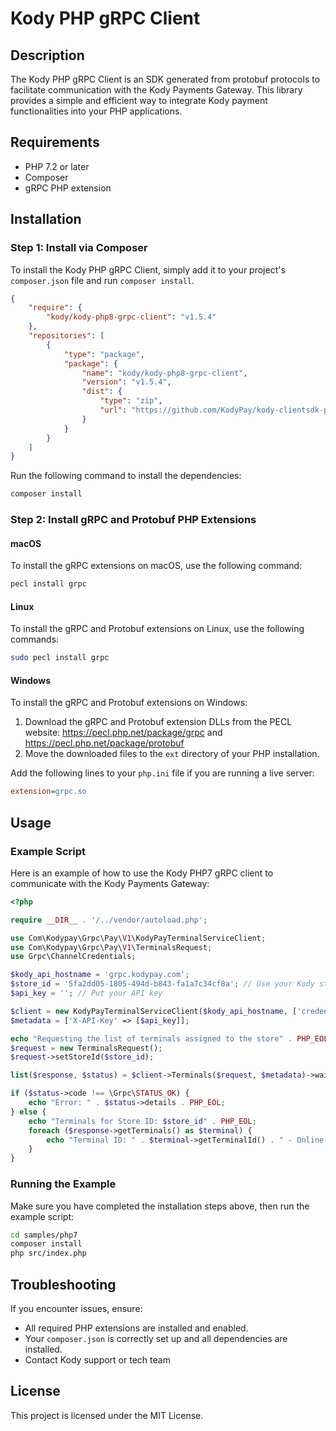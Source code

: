 # Kody PHP gRPC Client

## Description
The Kody PHP gRPC Client is an SDK generated from protobuf protocols to facilitate communication with the Kody Payments Gateway. This library provides a simple and efficient way to integrate Kody payment functionalities into your PHP applications.

## Requirements
- PHP 7.2 or later
- Composer
- gRPC PHP extension

## Installation

### Step 1: Install via Composer
To install the Kody PHP gRPC Client, simply add it to your project's `composer.json` file and run `composer install`.

```json
{
    "require": {
        "kody/kody-php8-grpc-client": "v1.5.4"
    },
    "repositories": [
        {
            "type": "package",
            "package": {
                "name": "kody/kody-php8-grpc-client",
                "version": "v1.5.4",
                "dist": {
                    "type": "zip",
                    "url": "https://github.com/KodyPay/kody-clientsdk-php/releases/download/v1.5.4/kody-php8-grpc-package.zip"
                }
            }
        }
    ]
}
```

Run the following command to install the dependencies:
```bash
composer install
```

### Step 2: Install gRPC and Protobuf PHP Extensions

#### macOS
To install the gRPC extensions on macOS, use the following command:
```bash
pecl install grpc
```

#### Linux
To install the gRPC and Protobuf extensions on Linux, use the following commands:
```bash
sudo pecl install grpc
```

#### Windows
To install the gRPC and Protobuf extensions on Windows:
1. Download the gRPC and Protobuf extension DLLs from the PECL website: https://pecl.php.net/package/grpc and https://pecl.php.net/package/protobuf
2. Move the downloaded files to the `ext` directory of your PHP installation.

Add the following lines to your `php.ini` file if you are running a live server:
```ini
extension=grpc.so
```

## Usage

### Example Script
Here is an example of how to use the Kody PHP7 gRPC client to communicate with the Kody Payments Gateway:

```php
<?php

require __DIR__ . '/../vendor/autoload.php';

use Com\Kodypay\Grpc\Pay\V1\KodyPayTerminalServiceClient;
use Com\Kodypay\Grpc\Pay\V1\TerminalsRequest;
use Grpc\ChannelCredentials;

$kody_api_hostname = 'grpc.kodypay.com';
$store_id = '5fa2dd05-1805-494d-b843-fa1a7c34cf8a'; // Use your Kody store ID
$api_key = ''; // Put your API key

$client = new KodyPayTerminalServiceClient($kody_api_hostname, ['credentials' => ChannelCredentials::createSsl()]);
$metadata = ['X-API-Key' => [$api_key]];

echo "Requesting the list of terminals assigned to the store" . PHP_EOL;
$request = new TerminalsRequest();
$request->setStoreId($store_id);

list($response, $status) = $client->Terminals($request, $metadata)->wait();

if ($status->code !== \Grpc\STATUS_OK) {
    echo "Error: " . $status->details . PHP_EOL;
} else {
    echo "Terminals for Store ID: $store_id" . PHP_EOL;
    foreach ($response->getTerminals() as $terminal) {
        echo "Terminal ID: " . $terminal->getTerminalId() . " - Online: " . ($terminal->getOnline() ? 'Yes' : 'No') . PHP_EOL;
    }
}
```

### Running the Example
Make sure you have completed the installation steps above, then run the example script:

```bash
cd samples/php7
composer install
php src/index.php
```

## Troubleshooting
If you encounter issues, ensure:
- All required PHP extensions are installed and enabled.
- Your `composer.json` is correctly set up and all dependencies are installed.
- Contact Kody support or tech team

## License
This project is licensed under the MIT License.
